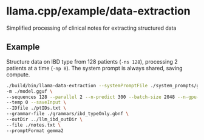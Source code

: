 # llama.cpp/example/data-extraction

Simplified processing of clinical notes for extracting structured data

## Example

Structure data on IBD type from 128 patients (`-ns 128`), processing 2 patients at a time (`-np 8`). The system prompt is always shared, saving compute.

```bash
./build/bin/llama-data-extraction --systemPromptFile ./system_prompts/gemma2/IBD_typeOnly.txt \
-m ./model.gguf \
--sequences 128 --parallel 2 --n-predict 300 --batch-size 2048 --n-gpu-layers 99 --ctx-size 8192 \
--temp 0 --saveInput \
--IDfile ./ptIDs.txt \
--grammar-file ./grammars/ibd_typeOnly.gbnf \
--outDir ../llm_ibd_outDir \
--file ./notes.txt \
--promptFormat gemma2 
```

